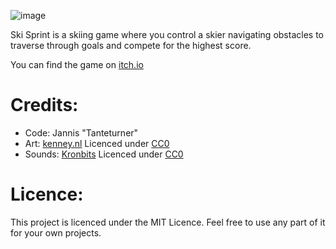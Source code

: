 ![image](https://github.com/Tanteturner/Ski-Sprint/assets/48159529/81d229c6-72ee-44b5-8e12-808bda506097)

Ski Sprint is a skiing game where you control a skier navigating obstacles to traverse through goals and compete for the highest score.

You can find the game on [itch.io](https://tanteturner.itch.io/ski-sprint)

# Credits:
- Code: Jannis "Tanteturner"
- Art: [kenney.nl](https://kenney.nl/assets) Licenced under [CC0](https://creativecommons.org/publicdomain/zero/1.0/)
- Sounds: [Kronbits](https://kronbits.itch.io/freesfx) Licenced under [CC0](https://creativecommons.org/publicdomain/zero/1.0/)

# Licence:
This project is licenced under the MIT Licence. Feel free to use any part of it for your own projects.
